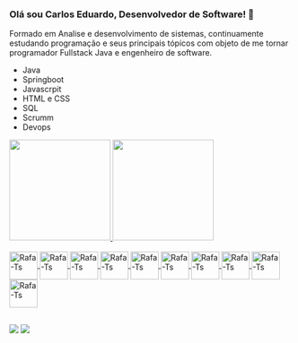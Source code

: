 ### Olá sou Carlos Eduardo, Desenvolvedor de Software! 👋

<p>Formado em Analise e desenvolvimento de sistemas, continuamente estudando programação e seus principais tópicos com objeto de me tornar programador Fullstack Java e engenheiro de software.</p>
<ul>
  <li>Java</li> 
   <li>Springboot</li>
  <li>Javascrpit</li>
   <li>HTML e CSS</li>
    <li>SQL</li>
    <li>Scrumm</li>
     <li>Devops</li>
</ul>

<div align="left">
  <a href="https://github.com/CarlosDevSys">
  
  <img height="180em" src="https://github-readme-stats.vercel.app/api?username=carlosdevsys&theme=dark&show_icons=true&include_all_commits=true&count_private=true&layout=compact"/>
  <img height="180em" src="https://github-readme-stats.vercel.app/api/top-langs/?username=carlosdevsys&layout=compact&langs_count=7&theme=github_dark"/>

</div>
  
<div style="display: inline_block"><br>
  <img align="center" alt="Rafa-Ts" height="50" width="50" padding="0.5px" src="https://cdn.jsdelivr.net/gh/devicons/devicon/icons/git/git-plain-wordmark.svg" />
  <img align="center" alt="Rafa-Ts" height="50" width="50" padding="0.5px" src="https://cdn.jsdelivr.net/gh/devicons/devicon/icons/java/java-original-wordmark.svg" />
   <img align="center" alt="Rafa-Ts" height="50" width="50" padding="0.5px" src="https://cdn.jsdelivr.net/gh/devicons/devicon/icons/spring/spring-original-wordmark.svg" />
  <img align="center" alt="Rafa-Ts" height="50" width="50" padding="0.5px" src="https://cdn.jsdelivr.net/gh/devicons/devicon/icons/css3/css3-original-wordmark.svg" />
  <img align="center" alt="Rafa-Ts" height="50" width="50" padding="0.5px" src="https://cdn.jsdelivr.net/gh/devicons/devicon/icons/html5/html5-original-wordmark.svg" />
  <img align="center" alt="Rafa-Ts" height="50" width="50" padding="0.5px" src="https://cdn.jsdelivr.net/gh/devicons/devicon/icons/javascript/javascript-original.svg" />
  <img align="center" alt="Rafa-Ts" height="50" width="50" padding="0.5px" src="https://cdn.jsdelivr.net/gh/devicons/devicon/icons/typescript/typescript-original.svg" />
  <img align="center" alt="Rafa-Ts" height="50" width="50" padding="0.5px" src="https://cdn.jsdelivr.net/gh/devicons/devicon/icons/heroku/heroku-plain-wordmark.svg" />
  <img align="center" alt="Rafa-Ts" height="50" width="50" padding="0.5px" src="https://cdn.jsdelivr.net/gh/devicons/devicon/icons/linux/linux-original.svg" /> 
  <img align="center" alt="Rafa-Ts" height="50" width="50" padding="0.5px" src="https://cdn.jsdelivr.net/gh/devicons/devicon/icons/mysql/mysql-original-wordmark.svg" />
</div>


##  
<div> 
  <a href = "mailto:cdealmeidavieira@gmail.com" target="_blank"><img src="https://img.shields.io/badge/-Gmail-%23333?style=for-the-badge&logo=gmail&logoColor=white" target="_blank"></a>
  <a href="https://www.linkedin.com/in/carlos-eduardo-vieira-b7101929/" target="_blank"><img src="https://img.shields.io/badge/-LinkedIn-%230077B5?style=for-the-badge&logo=linkedin&logoColor=white" target="_blank"></a> 
 
 
 
</div>

<!--
**CarlosDevSys/CarlosDevSys** is a ✨ _special_ ✨ repository because its `README.md` (this file) appears on your GitHub profile.

Here are some ideas to get you started:

- 🔭 I’m currently working on ...
- 🌱 I’m currently learning ...
- 👯 I’m looking to collaborate on ...
- 🤔 I’m looking for help with ...
- 💬 Ask me about ...
- 📫 How to reach me: ...
- 😄 Pronouns: ...
- ⚡ Fun fact: ...
-->
